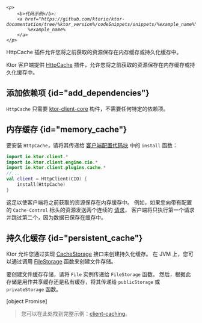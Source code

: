 [//]: # (title: 缓存)

<primary-label ref="client-plugin"/>

<tldr>
<var name="example_name" value="client-caching"/>

    <p>
        <b>代码示例</b>:
        <a href="https://github.com/ktorio/ktor-documentation/tree/%ktor_version%/codeSnippets/snippets/%example_name%">
            %example_name%
        </a>
    </p>
    
</tldr>

<link-summary>
HttpCache 插件允许您将之前获取的资源保存在内存缓存或持久化缓存中。
</link-summary>

Ktor 客户端提供 [HttpCache](https://api.ktor.io/ktor-client/ktor-client-core/io.ktor.client.plugins.cache/-http-cache/index.html) 插件，允许您将之前获取的资源保存在内存缓存或持久化缓存中。

## 添加依赖项 {id="add_dependencies"}
`HttpCache` 只需要 [ktor-client-core](client-dependencies.md) 构件，不需要任何特定的依赖项。

## 内存缓存 {id="memory_cache"}
要安装 `HttpCache`，请将其传递给 [客户端配置代码块](client-create-and-configure.md#configure-client) 中的 `install` 函数：
```kotlin
import io.ktor.client.*
import io.ktor.client.engine.cio.*
import io.ktor.client.plugins.cache.*
//...
val client = HttpClient(CIO) {
    install(HttpCache)
}
```

这足以使客户端将之前获取的资源保存在内存缓存中。
例如，如果您向带有配置的 `Cache-Control` 标头的资源发送两个连续的 [请求](client-requests.md)，
客户端将只执行第一个请求并跳过第二个，因为数据已保存在缓存中。

## 持久化缓存 {id="persistent_cache"}

Ktor 允许您通过实现 [CacheStorage](https://api.ktor.io/ktor-client/ktor-client-core/io.ktor.client.plugins.cache.storage/-cache-storage/index.html) 接口来创建持久化缓存。
在 JVM 上，您可以通过调用 [FileStorage](https://api.ktor.io/ktor-client/ktor-client-core/io.ktor.client.plugins.cache.storage/-file-storage.html) 函数来创建文件存储。

要创建文件缓存存储，请将 `File` 实例传递给 `FileStorage` 函数。
然后，根据此存储是用作共享缓存还是私有缓存，将其传递给 `publicStorage` 或 `privateStorage` 函数。

[object Promise]

> 您可以在此处找到完整示例：[client-caching](https://github.com/ktorio/ktor-documentation/tree/%ktor_version%/codeSnippets/snippets/client-caching)。